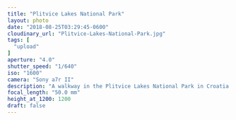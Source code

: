 ```yaml
---
title: "Plitvice Lakes National Park"
layout: photo
date: "2018-08-25T03:29:45-0600"
cloudinary_url: "Plitvice-Lakes-National-Park.jpg"
tags: [
  "upload"
]
aperture: "4.0"
shutter_speed: "1/640"
iso: "1600"
camera: "Sony a7r II"
description: "A walkway in the Plitvice Lakes National Park in Croatia."
focal_length: "50.0 mm"
height_at_1200: 1200
draft: false
---
```

